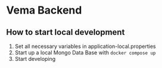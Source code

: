 # Vema Backend

## How to start local development
1. Set all necessary variables in application-local.properties
2. Start up a local Mongo Data Base with ```docker compose up```
3. Start developing